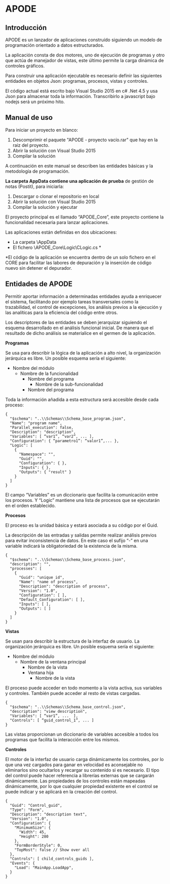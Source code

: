 # APODE

## Introducción

APODE es un lanzador de aplicaciones construído siguiendo un modelo de programación orientado a datos estructurados.

La aplicación consta de dos motores, uno de ejecución de programas y otro que actúa de manejador de vistas, este último permite la carga dinámica de controles gráficos. 

Para construir una aplicación ejecutable es necesario definir las siguientes entidades en objetos Json: programas, procesos, vistas y controles.

El código actual está escrito bajo Visual Studio 2015 en c# .Net 4.5 y usa Json para almacenar toda la información. Transcribirlo a javascript bajo nodejs será un próximo hito.

## Manual de uso

Para iniciar un proyecto en blanco: 
1) Descomprimir el paquete "APODE - proyecto vacío.rar" que hay en la raiz del proyecto.
2) Abrir la solución con Visual Studio 2015
3) Compilar la solución

A continuación en este manual se describen las entidades básicas y la metodología de programación.

**La carpeta AppData contiene una aplicación de prueba** de gestión de notas (Postit), para iniciarla:
1) Descargar o clonar el repositorio en local
2) Abrir la solución con Visual Studio 2015
3) Compilar la solución y ejecutar

El proyecto principal es el llamado “APODE_Core”, este proyecto contiene la funcionalidad necesaria para lanzar aplicaciones.

Las aplicaciones están definidas en dos ubicaciones:
- La carpeta \AppData
- El fichero \APODE_Core\Logic\CLogic.cs *

*El código de la aplicación se encuentra dentro de un solo fichero en el CORE para facilitar las labores de depuración y la inserción de código nuevo sin detener el depurador.


## Entidades de APODE

Permitir aportar información a determinadas entidades ayuda a enriquecer el sistema, facilitando por ejemplo tareas transversales como la trazabilidad, el control de excepciones, los análisis previos a la ejecución y las analíticas para la eficiencia del código entre otros.

Los descriptores de las entidades se deben jerarquizar siguiendo el esquema desarrollado en el análisis funcional inicial. De manera que el resultado de dicho análisis se materialice en el germen de la aplicación.


**Programas**

Se usa para describir la lógica de la aplicación a alto nivel, la organización jerárquica es libre. Un posible esquema sería el siguiente:

- Nombre del módulo
  - Nombre de la funcionalidad
    - Nombre del programa
      - Nombre de la sub-funcionalidad
    - Nombre del programa


Toda la información añadida a esta estructura será accesible desde cada proceso:
```
{
  "$schema": "..\\Schemas\\Schema_base_program.json",
  "Name": "program name",
  "Parallel_execution": false,
  "Description": "description",
  "Variables": [ “var1”, “var2”, ... ],
  "Configuration": { “parametro1”: “valor1”,... },
  "Logic": [
    {
      "Namespace": "",     
      "Guid": "",
      "Configuration": { },
      "Inputs": { },
      "Outputs": { "result" }
    }
  ]
}
```

El campo “Variables” es un diccionario que facilita la comunicación entre los procesos. Y “Logic” mantiene una lista de procesos que se ejecutarán en el orden establecido. 


**Procesos**

El proceso es la unidad básica y estará asociada a su código por el Guid.

La descripción de las entradas y salidas permite realizar análisis previos para evitar inconsistencia de datos. En este caso el sufijo “-” en una variable indicará la obligatoriedad de la existencia de la misma.
```
{
  "$schema": "..\\Schemas\\Schema_base_process.json",
  "description": "",
  "processes": [
    {
      "Guid": "unique id",
      "Name": "name of process",
      "Description": "description of process",
      "Version": "1.0",
      "Configuration": [ ],
      "Default_Configuration": [ ],
      "Inputs": [ ],
      "Outputs": [ ]
    }
  ]
}
```


**Vistas**

Se usan para describir la estructura de la interfaz de usuario. La organización jerárquica es libre. Un posible esquema sería el siguiente:

- Nombre del módulo
    - Nombre de la ventana principal
      - Nombre de la vista
      - Ventana hija
        - Nombre de la vista

El proceso puede acceder en todo momento a la vista activa, sus variables y controles. También puede acceder al resto de vistas cargadas.
```
{
  "$schema": "..\\Schemas\\Schema_base_control.json",
  "description": "view description",
  "Variables": [ “var1”, ...  ],
  "Controls": [ “guid_control_1”, ... ]
}
```
Las vistas proporcionan un diccionario de variables accesible a todos los programas que facilita la interacción entre los mismos.


**Controles**

El motor de la interfaz de usuario carga dinámicamente los controles, por lo que una vez cargados para ganar en velocidad es aconsejable no eliminarlos sino ocultarlos y recargar su contenido si es necesario.
El tipo del control puede hacer referencia a librerías externas que se cargarán dinámicamente.
Las propiedades de los controles están mapeadas dinámicamente, por lo que cualquier propiedad existente en el control se puede indicar y se aplicará en la creación del control.
```
{
  "Guid": "Control_guid",
  "Type": "Form",
  "Description": "description text",
  "Version": "1.0",
  "Configuration": {        
    "MinimumSize": {
      "Width": 45,
      "Height": 280
    },
    "FormBorderStyle": 0,
    "TopMost": false // Show over all
  },
  "Controls": [ child_controls_guids ],
  "Events": {      
    "Load": "MainApp.LoadApp",
  }
}
```

